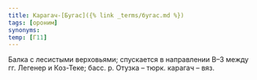 ```yaml
---
title: Карагач-[Бугас]({% link _terms/бугас.md %})
tags: [ороним]
synonyms:
temp: [Г11]
---
```


Балка с лесистыми верховьями; спускается в направлении В–З между гг. Легенер и
Коз-Теке; басс. р. Отузка – тюрк. карагач – вяз.
